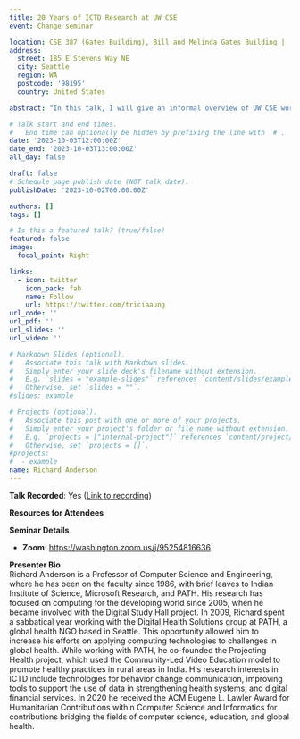 ```yaml
---
title: 20 Years of ICTD Research at UW CSE 
event: Change seminar

location: CSE 387 (Gates Building), Bill and Melinda Gates Building | [Zoom](https://washington.zoom.us/j/95254816636)
address:
  street: 185 E Stevens Way NE
  city: Seattle
  region: WA
  postcode: '98195'
  country: United States

abstract: "In this talk, I will give an informal overview of UW CSE work in Information and Communication Technologies for Development (ICTD).  The 20 year number is (almost) accurate – as the first UW CSE paper in the area (by Tapan Parikh) dates from November 2003.  This talk will survey a range of projects conducted by the lab, with a focus on Interventionist ICTD, highlighting work of graduate students and postdocs.   One of the main projects that will be presented in the NSF Smart Health and Wellbeing project: From the Ground Up - Mobile Tools for Grassroots Programs in Public Health which brought together a range of projects in Data Collection,  Mobile Diagnostics,  and Behavior Change Communication and had strong external partnerships."

# Talk start and end times.
#   End time can optionally be hidden by prefixing the line with `#`.
date: '2023-10-03T12:00:00Z'
date_end: '2023-10-03T13:00:00Z'
all_day: false

draft: false
# Schedule page publish date (NOT talk date).
publishDate: '2023-10-02T00:00:00Z'

authors: []
tags: []

# Is this a featured talk? (true/false)
featured: false
image:
  focal_point: Right

links:
  - icon: twitter
    icon_pack: fab
    name: Follow
    url: https://twitter.com/triciaaung
url_code: ''
url_pdf: ''
url_slides: ''
url_video: ''

# Markdown Slides (optional).
#   Associate this talk with Markdown slides.
#   Simply enter your slide deck's filename without extension.
#   E.g. `slides = "example-slides"` references `content/slides/example-slides.md`.
#   Otherwise, set `slides = ""`.
#slides: example

# Projects (optional).
#   Associate this post with one or more of your projects.
#   Simply enter your project's folder or file name without extension.
#   E.g. `projects = ["internal-project"]` references `content/project/deep-learning/index.md`.
#   Otherwise, set `projects = []`.
#projects:
#  - example
name: Richard Anderson
---
```



<!--({{% callout note %}}Click on the **Slides** button above to view the built-in slides feature.{{% /callout %}})
-->
**Talk Recorded**: Yes ([Link to recording](https://drive.google.com/file/d/1RADxdq3nhIa784yGXw_4aRSjEz6WqikB/view?usp=drive_link))

**Resources for Attendees**

**Seminar Details**
* **Zoom**: https://washington.zoom.us/j/95254816636


<b>Presenter Bio</b>
<br>
Richard Anderson is a Professor of Computer Science and Engineering, where he has been on the faculty since 1986, with brief leaves to Indian Institute of Science, Microsoft Research, and PATH. His research has focused on computing for the developing world since 2005, when he became involved with the Digital Study Hall project. In 2009, Richard spent a sabbatical year working with the Digital Health Solutions group at PATH, a global health NGO based in Seattle. This opportunity allowed him to increase his efforts on applying computing technologies to challenges in global health. While working with PATH, he co-founded the Projecting Health project, which used the Community-Led Video Education model to promote healthy practices in rural areas in India.  His research interests in ICTD include technologies for behavior change communication, improving tools to support the use of data in strengthening health systems, and digital financial services.  In 2020 he received the ACM Eugene L. Lawler Award for Humanitarian Contributions within Computer Science and Informatics for contributions bridging the fields of computer science, education, and global health.


